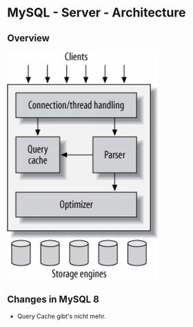 # MySQL - Server - Architecture 

## Overview 

![MySQL Server Architecture](/images/mysql-server-architecture.png)

## Changes in MySQL 8  

  * Query Cache gibt's nicht mehr. 
